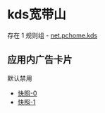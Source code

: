# kds宽带山

存在 1 规则组 - [net.pchome.kds](/src/apps/net.pchome.kds.ts)

## 应用内广告卡片

默认禁用

- [快照-0](https://i.gkd.li/import/13043221)
- [快照-1](https://i.gkd.li/import/13049609)
